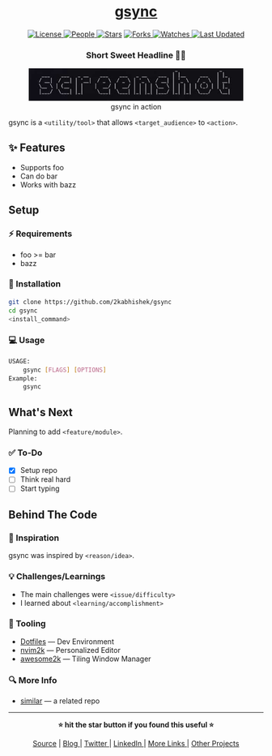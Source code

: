 <div align = "center">

<h1><a href="https://github.com/2kabhishek/gsync">gsync</a></h1>

<a href="https://github.com/2KAbhishek/gsync/blob/main/LICENSE">
<img alt="License" src="https://img.shields.io/github/license/2kabhishek/gsync?style=flat&color=eee&label="> </a>

<a href="https://github.com/2KAbhishek/gsync/graphs/contributors">
<img alt="People" src="https://img.shields.io/github/contributors/2kabhishek/gsync?style=flat&color=ffaaf2&label=People"> </a>

<a href="https://github.com/2KAbhishek/gsync/stargazers">
<img alt="Stars" src="https://img.shields.io/github/stars/2kabhishek/gsync?style=flat&color=98c379&label=Stars"></a>

<a href="https://github.com/2KAbhishek/gsync/network/members">
<img alt="Forks" src="https://img.shields.io/github/forks/2kabhishek/gsync?style=flat&color=66a8e0&label=Forks"> </a>

<a href="https://github.com/2KAbhishek/gsync/watchers">
<img alt="Watches" src="https://img.shields.io/github/watchers/2kabhishek/gsync?style=flat&color=f5d08b&label=Watches"> </a>

<a href="https://github.com/2KAbhishek/gsync/pulse">
<img alt="Last Updated" src="https://img.shields.io/github/last-commit/2kabhishek/gsync?style=flat&color=e06c75&label="> </a>

<h3>Short Sweet Headline 🎇🎉</h3>

<figure>
  <img src="images/screenshot.png" alt="gsync in action">
  <br/>
  <figcaption>gsync in action</figcaption>
</figure>

</div>

gsync is a `<utility/tool>` that allows `<target_audience>` to `<action>`.

## ✨ Features

- Supports foo
- Can do bar
- Works with bazz

## Setup

### ⚡ Requirements

- foo >= bar
- bazz

### 🚀 Installation

```bash
git clone https://github.com/2kabhishek/gsync
cd gsync
<install_command>
```

### 💻 Usage

```bash
USAGE:
    gsync [FLAGS] [OPTIONS]
Example:
    gsync
```

## What's Next

Planning to add `<feature/module>`.

### ✅ To-Do

- [x] Setup repo
- [ ] Think real hard
- [ ] Start typing

##  Behind The Code

### 🌈 Inspiration

gsync was inspired by `<reason/idea>`.

### 💡 Challenges/Learnings

- The main challenges were `<issue/difficulty>`
- I learned about `<learning/accomplishment>`

### 🧰 Tooling

- [Dotfiles](https://github.com/2kabhishek/Dotfiles) — Dev Environment
- [nvim2k](https://github.com/2kabhishek/nvim2k) — Personalized Editor
- [awesome2k](https://github.com/2kabhishek/awesome2k) — Tiling Window Manager

### 🔍 More Info

- [similar](https://github.com/2kabhishek/similar) — a related repo

<hr>

<div align="center">

<strong>⭐ hit the star button if you found this useful ⭐</strong><br>

<a href="https://github.com/2KAbhishek/gsync">Source</a>
| <a href="https://2kabhishek.github.io/blog" target="_blank">Blog </a>
| <a href="https://twitter.com/2kabhishek" target="_blank">Twitter </a>
| <a href="https://linkedin.com/in/2kabhishek" target="_blank">LinkedIn </a>
| <a href="https://2kabhishek.github.io/links" target="_blank">More Links </a>
| <a href="https://2kabhishek.github.io/projects" target="_blank">Other Projects </a>

</div>

